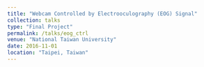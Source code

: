 ```yaml
---
title: "Webcam Controlled by Electrooculography (EOG) Signal"
collection: talks
type: "Final Project"
permalink: /talks/eog_ctrl
venue: "National Taiwan University"
date: 2016-11-01
location: "Taipei, Taiwan"
---
```


<!--This is a description of your talk, which is a markdown files that can be all markdown-ified like any other post. Yay markdown!-->

